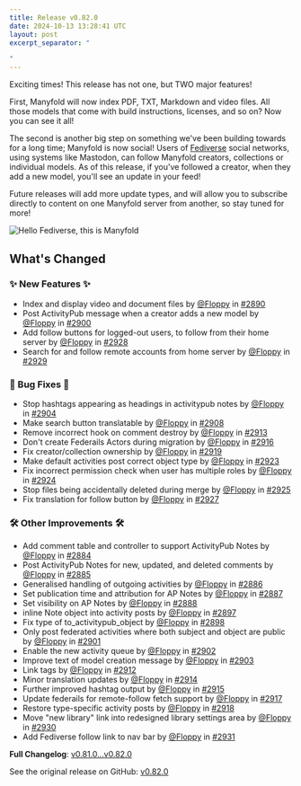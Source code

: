 ```yaml
---
title: Release v0.82.0
date: 2024-10-13 13:28:41 UTC
layout: post
excerpt_separator: "

"
---
```

Exciting times! This release has not one, but TWO major features!

First, Manyfold will now index PDF, TXT, Markdown and video files. All those models that come with build instructions, licenses, and so on? Now you can see it all!

The second is another big step on something we've been building towards for a long time; Manyfold is now social! Users of [Fediverse](https://www.fediverse.to/) social networks, using systems like Mastodon, can follow Manyfold creators, collections or individual models. As of this release, if you've followed a creator, when they add a new model, you'll see an update in your feed!

Future releases will add more update types, and will allow you to subscribe directly to content on one Manyfold server from another, so stay tuned for more!

![Hello Fediverse, this is Manyfold](https://github.com/user-attachments/assets/be789621-ddc2-4b85-a979-f1147ea598d4)

## What's Changed
### ✨ New Features ✨
* Index and display video and document files by [@Floppy](https://github.com/Floppy) in [#2890](https://github.com/manyfold3d/manyfold/pull/2890)
* Post ActivityPub message when a creator adds a new model by [@Floppy](https://github.com/Floppy) in [#2900](https://github.com/manyfold3d/manyfold/pull/2900)
* Add follow buttons for logged-out users, to follow from their home server by [@Floppy](https://github.com/Floppy) in [#2928](https://github.com/manyfold3d/manyfold/pull/2928)
* Search for and follow remote accounts from home server by [@Floppy](https://github.com/Floppy) in [#2929](https://github.com/manyfold3d/manyfold/pull/2929)
### 🐛 Bug Fixes 🐛
* Stop hashtags appearing as headings in activitypub notes by [@Floppy](https://github.com/Floppy) in [#2904](https://github.com/manyfold3d/manyfold/pull/2904)
* Make search button translatable by [@Floppy](https://github.com/Floppy) in [#2908](https://github.com/manyfold3d/manyfold/pull/2908)
* Remove incorrect hook on comment destroy by [@Floppy](https://github.com/Floppy) in [#2913](https://github.com/manyfold3d/manyfold/pull/2913)
* Don't create Federails Actors during migration by [@Floppy](https://github.com/Floppy) in [#2916](https://github.com/manyfold3d/manyfold/pull/2916)
* Fix creator/collection ownership by [@Floppy](https://github.com/Floppy) in [#2919](https://github.com/manyfold3d/manyfold/pull/2919)
* Make default activities post correct object type by [@Floppy](https://github.com/Floppy) in [#2923](https://github.com/manyfold3d/manyfold/pull/2923)
* Fix incorrect permission check when user has multiple roles by [@Floppy](https://github.com/Floppy) in [#2924](https://github.com/manyfold3d/manyfold/pull/2924)
* Stop files being accidentally deleted during merge by [@Floppy](https://github.com/Floppy) in [#2925](https://github.com/manyfold3d/manyfold/pull/2925)
* Fix translation for follow button by [@Floppy](https://github.com/Floppy) in [#2927](https://github.com/manyfold3d/manyfold/pull/2927)
### 🛠️ Other Improvements 🛠️
* Add comment table and controller to support ActivityPub Notes by [@Floppy](https://github.com/Floppy) in [#2884](https://github.com/manyfold3d/manyfold/pull/2884)
* Post ActivityPub Notes for new, updated, and deleted comments by [@Floppy](https://github.com/Floppy) in [#2885](https://github.com/manyfold3d/manyfold/pull/2885)
* Generalised handling of outgoing activities by [@Floppy](https://github.com/Floppy) in [#2886](https://github.com/manyfold3d/manyfold/pull/2886)
* Set publication time and attribution for AP Notes by [@Floppy](https://github.com/Floppy) in [#2887](https://github.com/manyfold3d/manyfold/pull/2887)
* Set visibility on AP Notes by [@Floppy](https://github.com/Floppy) in [#2888](https://github.com/manyfold3d/manyfold/pull/2888)
* inline Note object into activity posts by [@Floppy](https://github.com/Floppy) in [#2897](https://github.com/manyfold3d/manyfold/pull/2897)
* Fix type of to_activitypub_object by [@Floppy](https://github.com/Floppy) in [#2898](https://github.com/manyfold3d/manyfold/pull/2898)
* Only post federated activities where both subject and object are public by [@Floppy](https://github.com/Floppy) in [#2901](https://github.com/manyfold3d/manyfold/pull/2901)
* Enable the new activity queue by [@Floppy](https://github.com/Floppy) in [#2902](https://github.com/manyfold3d/manyfold/pull/2902)
* Improve text of model creation message by [@Floppy](https://github.com/Floppy) in [#2903](https://github.com/manyfold3d/manyfold/pull/2903)
* Link tags by [@Floppy](https://github.com/Floppy) in [#2912](https://github.com/manyfold3d/manyfold/pull/2912)
* Minor translation updates by [@Floppy](https://github.com/Floppy) in [#2914](https://github.com/manyfold3d/manyfold/pull/2914)
* Further improved hashtag output by [@Floppy](https://github.com/Floppy) in [#2915](https://github.com/manyfold3d/manyfold/pull/2915)
* Update federails for remote-follow fetch support by [@Floppy](https://github.com/Floppy) in [#2917](https://github.com/manyfold3d/manyfold/pull/2917)
* Restore type-specific activity posts by [@Floppy](https://github.com/Floppy) in [#2918](https://github.com/manyfold3d/manyfold/pull/2918)
* Move "new library" link into redesigned library settings area by [@Floppy](https://github.com/Floppy) in [#2930](https://github.com/manyfold3d/manyfold/pull/2930)
* Add Fediverse follow link to nav bar by [@Floppy](https://github.com/Floppy) in [#2931](https://github.com/manyfold3d/manyfold/pull/2931)


**Full Changelog**: [v0.81.0...v0.82.0](https://github.com/manyfold3d/manyfold/compare/v0.81.0...v0.82.0)

See the original release on GitHub: [v0.82.0](https://github.com/manyfold3d/manyfold/releases/tag/v0.82.0)
